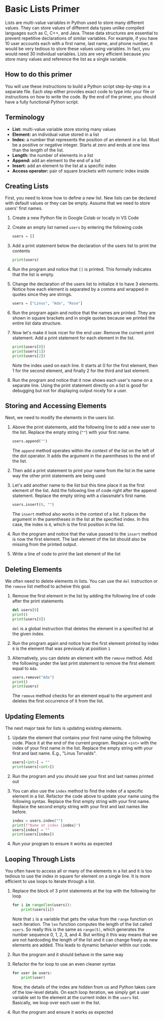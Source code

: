 # Basic Lists Primer
Lists are multi-value variables in Python used to store many different values. They can store values of different data types unlike compiled languages such as C, C++, and Java. These data structures are essential to prevent repetitive declarations of similar variables. For example, if you have 10 user accounts each with a first name, last name, and phone number, it would be very tedious to store these values using variables.
In fact, you would need 30 individual variables. Lists are very efficient because you store many values and reference the list as a single variable. 

## How to do this primer
You will use these instructions to build a Python script step-by-step in a separate file. Each step either provides exact code to type into your file or instructions on how to write the code. By the end of the primer, you should have a fully functional Python script.

## Terminology
- **List:** multi-value variable store storing many values
- **Element:** an individual value stored in a list
- **Index:** a number that represents the position of an element in a list. Must be a positive or negative integer. Starts at zero and ends at one less than the length of the list.
- **Length:** the number of elements in a list
- **Append:** add an element to the end of a list
- **Insert:** add an element to the list at a specific index
- **Access operator:** pair of square brackets with numeric index inside

## Creating Lists
First, you need to know how to define a new list. New lists can be declared with default values or they can be empty. Assume that we need to store users' first names.

1. Create a new Python file in Google Colab or locally in VS Code

1. Create an empty list named `users` by entering the following code

    ```python
    users = []
    ```

1. Add a print statement below the declaration of the users list to print the contents

    ```python
    print(users)
    ```

1. Run the program and notice that `[]` is printed. This formally indicates that the list is empty.

1. Change the declaration of the users list to initialize it to have 3 elements. Notice how each element is separated by a comma and wrapped in quotes since they are strings.

    ```python
    users = ["Linus", "Ada", "Rose"]
    ```

1. Run the program again and notice that the names are printed. They are shown in square brackets and in single quotes because we printed the entire list data structure.

1. Now let's make it look nicer for the end user. Remove the current print statement. Add a print statement for each element in the list.

   ```python
   print(users[0])
   print(users[1])
   print(users[2])
   ```
   Note the index used on each line. It starts at 0 for the first element, then 1 for the second element, and finally 2 for the third and last element.

1. Run the program and notice that it now shows each user's name on a separate line. Using the print statement directly on a list is good for debugging but not for displaying output nicely for a user.

## Storing and Accessing Elements

Next, we need to modify the elements in the users list.

1. Above the print statements, add the following line to add a new user to the list. Replace the empty string (`""`) with your first name.

    ```python
    users.append("")
    ```
    The `append` method operates within the context of the list on the left of the dot operator. It adds the argument in the parentheses to the end of the list.

1. Then add a print statement to print your name from the list in the same way the other print statements are being used

1. Let's add another name to the list but this time place it as the first element of the list. Add the following line of code right after the append statement. Replace the empty string with a classmate's first name.

    ```python
    users.insert(0, "")
    ```
    The `insert` method also works in the context of a list. It places the argument in the parentheses in the list at the specified index. In this case, the index is `0`, which is the first position in the list.

1. Run the program and notice that the value passed to the `insert` method is now the first element. The last element of the list should also be missing from the printed output.

1. Write a line of code to print the last element of the list

## Deleting Elements

We often need to delete elements in lists. You can use the `del` instruction or the `remove` list method to acheive this goal.

1. Remove the first element in the list by adding the following line of code after the print statements

    ```python
    del users[0]
    print()
    print(users[0])
    ```
    `del` is a global instruction that deletes the element in a specified list at the given index.

1. Run the program again and notice how the first element printed by index `0` is the element that was previously at position `1`

1. Alternatively, you can delete an element with the `remove` method. Add the following under the last print statement to remove the first element equal to `Ada`.

   ```python
   users.remove("Ada")
   print()
   print(users)
   ```
   The `remove` method checks for an element equal to the argument and deletes the first occurrence of it from the list.

## Updating Elements

The next major task for lists is updating existing elements.

1. Update the element that contains your first name using the following code. Place it at the end of the current program. Replace `<int>` with the index of your first name in the list. Replace the empty string with your first and last name. E.g., "Linus Torvalds".

   ```python
   users[<int>] = ""
   print(users[<int>])
   ```

1. Run the program and you should see your first and last names printed out

1. You can also use the `index` method to find the index of a specific element in a list. Refactor the code above to update your name using the following syntax. Replace the first empty string with your first name. Replace the second empty string with your first and last names like before.

   ```python
   index = users.index("")
   print(f"Name at index {index}")
   users[index] = ""
   print(users[index])
   ```

1. Run your program to ensure it works as expected

## Looping Through Lists

You often have to access all or many of the elements in a list and it is too tedious to use the index in square for element on a single line. It is more efficient to use loops to iterate through a list.

1. Replace the block of 3 print statements at the top with the following for loop

    ```python
    for i in range(len(users)):
        print(users[i])
    ```
    Note that `i` is a variable that gets the value from the `range` function on each iteration. The `len` function computes the length of the list called `users`. So really this is the same as `range(5)`, which generates the number sequence 0, 1, 2, 3, and 4. But writing it this way means that we are not hardcoding the length of the list and it can change freely as new elements are added. This leads to dynamic behavior within our code.

1. Run the program and it should behave in the same way

1. Refactor the for loop to use an even cleaner syntax

    ```python
    for user in users:
        print(user)
    ```
    Now, the details of the index are hidden from us and Python takes care of the low-level details. On each loop iteration, we simply get a user variable set to the element at the current index in the `users` list. Basically, we loop over each user in the list.

1. Run the program and ensure it works as expected
